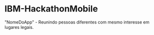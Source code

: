 IBM-HackathonMobile
===================

"NomeDoApp" - Reunindo pessoas diferentes com mesmo interesse em lugares legais.
